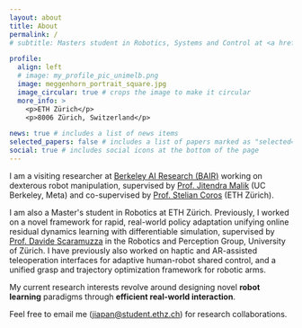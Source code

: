 ```yaml
---
layout: about
title: About
permalink: /
# subtitle: Masters student in Robotics, Systems and Control at <a href='#'>ETH Z\"{u}rich</a>.

profile:
  align: left
  # image: my_profile_pic_unimelb.png
  image: meggenhorn_portrait_square.jpg
  image_circular: true # crops the image to make it circular
  more_info: >
    <p>ETH Zürich</p>
    <p>8006 Zürich, Switzerland</p>

news: true # includes a list of news items
selected_papers: false # includes a list of papers marked as "selected={true}"
social: true # includes social icons at the bottom of the page
---
```


I am a visiting researcher at [Berkeley AI Research (BAIR)](https://bair.berkeley.edu/) working on dexterous robot manipulation, supervised by [Prof. Jitendra Malik](https://people.eecs.berkeley.edu/~malik/) (UC Berkeley, Meta) and co-supervised by [Prof. Stelian Coros](https://crl.ethz.ch/people/coros/index.html) (ETH Zürich). 

I am also a Master's student in Robotics at ETH Zürich. Previously, I worked on a novel framework for rapid, real-world policy adaptation unifying online residual dynamics learning with differentiable simulation, supervised by [Prof. Davide Scaramuzza](https://rpg.ifi.uzh.ch/people_scaramuzza.html) in the Robotics and Perception Group, University of Zürich. I have previously also worked on haptic and AR-assisted teleoperation interfaces for adaptive human-robot shared control, and a unified grasp and trajectory optimization framework for robotic arms.

My current research interests revolve around designing novel **robot learning** paradigms through **efficient real-world interaction**.

Feel free to email me ([jiapan@student.ethz.ch](mailto:jiapan@student.ethz.ch)) for research collaborations.
